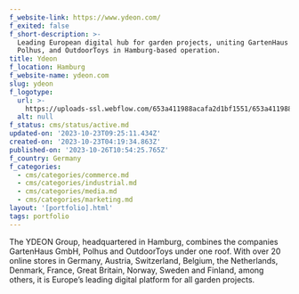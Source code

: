 ```yaml
---
f_website-link: https://www.ydeon.com/
f_exited: false
f_short-description: >-
  Leading European digital hub for garden projects, uniting GartenHaus GmbH,
  Polhus, and OutdoorToys in Hamburg-based operation.
title: Ydeon
f_location: Hamburg
f_website-name: ydeon.com
slug: ydeon
f_logotype:
  url: >-
    https://uploads-ssl.webflow.com/653a411988acafa2d1bf1551/653a411988acafa2d1bf1627_64f85b3d3934ea24a2ae1260_ydeon.png
  alt: null
f_status: cms/status/active.md
updated-on: '2023-10-23T09:25:11.434Z'
created-on: '2023-10-23T04:19:34.863Z'
published-on: '2023-10-26T10:54:25.765Z'
f_country: Germany
f_categories:
  - cms/categories/commerce.md
  - cms/categories/industrial.md
  - cms/categories/media.md
  - cms/categories/marketing.md
layout: '[portfolio].html'
tags: portfolio
---
```


The YDEON Group, headquartered in Hamburg, combines the companies GartenHaus GmbH, Polhus and OutdoorToys under one roof. With over 20 online stores in Germany, Austria, Switzerland, Belgium, the Netherlands, Denmark, France, Great Britain, Norway, Sweden and Finland, among others, it is Europe’s leading digital platform for all garden projects.
